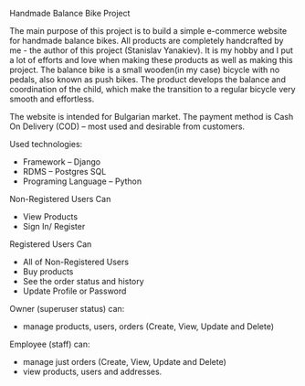   Handmade Balance Bike Project
      
  The main purpose of this project is to build a simple e-commerce website for handmade balance bikes.
All products are completely handcrafted by me - the author of this project (Stanislav Yanakiev).
It is my hobby and I put a lot of efforts and love when making these products as well as making this project. 
The balance bike is a small wooden(in my case) bicycle with no pedals, also known as push bikes.
The product develops the balance and coordination of the child, which make the transition to a regular bicycle very smooth and effortless.

  The website is intended for Bulgarian market. The payment method is Cash On Delivery (COD) – most used and desirable from customers.
  
 Used technologies:
-	Framework – Django
-	RDMS – Postgres SQL
-	Programing Language – Python

  Non-Registered Users Can
  - View Products
  - Sign In/ Register

  Registered Users Can
  - All of Non-Registered Users
  - Buy products
  - See the order status and history
  - Update Profile or Password

  Owner (superuser status) can:
  - manage products, users, orders (Create, View, Update and Delete)
      
  Employee (staff) can:
  - manage just orders (Create, View, Update and Delete)
  - view products, users and addresses.
